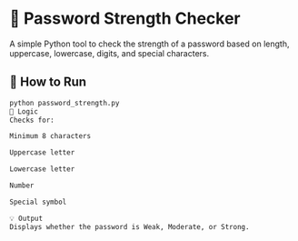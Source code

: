 
# 🔐 Password Strength Checker


A simple Python tool to check the strength of a password based on length, uppercase, lowercase, digits, and special characters.

## 🚀 How to Run
```bash
python password_strength.py
🧠 Logic
Checks for:

Minimum 8 characters

Uppercase letter

Lowercase letter

Number

Special symbol

💡 Output
Displays whether the password is Weak, Moderate, or Strong.
